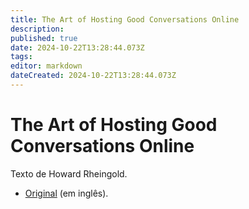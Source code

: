 ```yaml
---
title: The Art of Hosting Good Conversations Online
description: 
published: true
date: 2024-10-22T13:28:44.073Z
tags: 
editor: markdown
dateCreated: 2024-10-22T13:28:44.073Z
---
```


# The Art of Hosting Good Conversations Online

Texto de Howard Rheingold.

- [Original](https://www.rheingold.com/texts/artonlinehost.html) (em inglês).